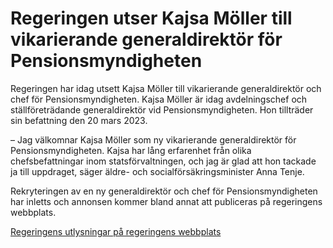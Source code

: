 # Regeringen utser Kajsa Möller till vikarierande generaldirektör för Pensionsmyndigheten

Regeringen har idag utsett Kajsa Möller till vikarierande generaldirektör och chef för Pensionsmyndigheten. Kajsa Möller är idag avdelningschef och ställföreträdande generaldirektör vid Pensionsmyndigheten. Hon tillträder sin befattning den 20 mars 2023.

– Jag välkomnar Kajsa Möller som ny vikarierande generaldirektör för Pensionsmyndigheten. Kajsa har lång erfarenhet från olika chefsbefattningar inom statsförvaltningen, och jag är glad att hon tackade ja till uppdraget, säger äldre- och socialförsäkringsminister Anna Tenje.

Rekryteringen av en ny generaldirektör och chef för Pensionsmyndigheten har inletts och annonsen kommer bland annat att publiceras på regeringens webbplats.

[Regeringens utlysningar på regeringens webbplats](/regeringens-utlysningar/)

